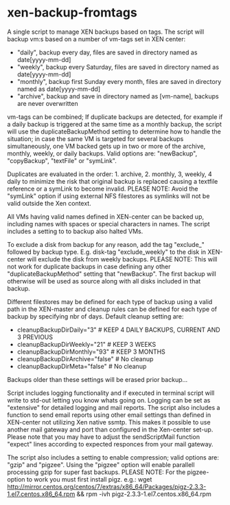 # xen-backup-fromtags
A single script to manage XEN backups based on tags. The script will backup vm:s based on a number of vm-tags set in XEN center:
* "daily", backup every day, files are saved in directory named as date[yyyy-mm-dd]
* "weekly", backup every Saturday, files are saved in directory named as date[yyyy-mm-dd]
* "monthly", backup first Sunday every month, files are saved in directory named as date[yyyy-mm-dd]
* "archive", backup and save in directory named as [vm-name], backups are never overwritten

vm-tags can be combined; If duplicate backups are detected, for example if a daily 
backup is triggered at the same time as a monthly backup, the script will use the 
duplicateBackupMethod setting to determine how to handle the situation; in case the same VM is 
targeted for several backups simultaneously, one VM backed gets up in two or more of the archive, 
monthly, weekly, or daily backups. Valid options are: "newBackup", "copyBackup", "textFile" or "symLink".

Duplicates are evaluated in the order: 1. archive, 2. monthly, 3, weekly, 4 daily to 
minimize the risk that original backup is replaced causing a textfile reference or a
symLink to become invalid. PLEASE NOTE: Avoid the "symLink" option if using external 
NFS filestores as symlinks will not be valid outside the Xen context.

All VMs having valid names defined in XEN-center can be backed up, including names with spaces or special 
characters in names. The script includes a setting to to backup also halted VMs.

To exclude a disk from backup for any reason, add the tag "exclude_" followed by backup
type. E.g. disk-tag "exclude_weekly" to the disk in XEN-center will exclude the disk 
from weekly backups. PLEASE NOTE: This will not work for duplicate backups in case 
defining any other "duplicateBackupMethod" setting that "newBackup". The first backup
will otherwise will be used as source along with all disks included in that backup.

Different filestores may be defined for each type of backup using a valid path in the XEN-master and cleanup rules can 
be defined for each type of backup by specifying nbr of days. Default cleanup setting are:
* cleanupBackupDirDaily="3"		# KEEP 4 DAILY BACKUPS, CURRENT AND 3 PREVIOUS
* cleanupBackupDirWeekly="21"		# KEEP 3 WEEKS
* cleanupBackupDirMonthly="93"	# KEEP 3 MONTHS
* cleanupBackupDirArchive="false"	# No cleanup
* cleanupBackupDirMeta="false"	# No cleanup

Backups older than these settings will be erased prior backup...

Script includes logging functionality and if executed in terminal script will write to std-out letting you know whats going on. 
Logging can be set as "extensive" for detailed logging and mail reports. The script also includes a function to send email reports 
using other email settings than defined in XEN-center not utilizing Xen native ssmtp. This makes it possible to use another mail 
gateway and port than configured in the Xen-center set-up. Please note that you may have to adjust the sendScriptMail function "expect"
lines according to expected responces from your mail gateway.

The script also includes a setting to enable compression; valid options are: "gzip" and "pigzee". Using the "pigzee" option will enable 
parallell processing gzip for super fast backups. PLEASE NOTE: For the pigzee-option to work you must first install pigz. e.g.:
wget http://mirror.centos.org/centos/7/extras/x86_64/Packages/pigz-2.3.3-1.el7.centos.x86_64.rpm && rpm -ivh pigz-2.3.3-1.el7.centos.x86_64.rpm
